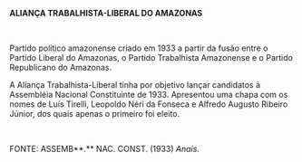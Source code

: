 **ALIANÇA TRABALHISTA-LIBERAL DO AMAZONAS**

 

Partido político amazonense criado em 1933 a partir da fusão entre o
Partido Liberal do Amazonas, o Partido Trabalhista Amazonense e o
Partido Republicano do Amazonas.

A Aliança Trabalhista-Liberal tinha por objetivo lançar candidatos à
Assembléia Nacional Constituinte de 1933. Apresentou uma chapa com os
nomes de Luís Tirelli, Leopoldo Néri da Fonseca e Alfredo Augusto
Ribeiro Júnior, dos quais apenas o primeiro foi eleito.

 

FONTE: ASSEMB**.** NAC. CONST. (1933) *Anais.*

 

